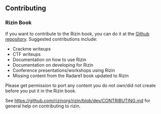 ## Contributing

### Rizin Book

If you want to contribute to the Rizin book, you can do it at the [Github repository](https://github.com/rizinorg/book).
Suggested contributions include:

* Crackme writeups
* CTF writeups
* Documentation on how to use Rizin
* Documentation on developing for Rizin
* Conference presentations/workshops using Rizin
* Missing content from the Radare1 book updated to Rizin

Please get permission to port any content you do not own/did not create before you put it in the Rizin book.

See <https://github.com/rizinorg/rizin/blob/dev/CONTRIBUTING.md> for general help on contributing to rizin.


